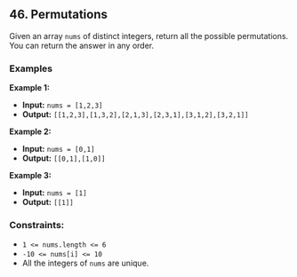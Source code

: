 ## 46. Permutations

Given an array `nums` of distinct integers, return all the possible permutations. You can return the answer in any order.

### Examples

**Example 1:**

- **Input:** `nums = [1,2,3]`
- **Output:** `[[1,2,3],[1,3,2],[2,1,3],[2,3,1],[3,1,2],[3,2,1]]`

**Example 2:**

- **Input:** `nums = [0,1]`
- **Output:** `[[0,1],[1,0]]`

**Example 3:**

- **Input:** `nums = [1]`
- **Output:** `[[1]]`

### Constraints:

- `1 <= nums.length <= 6`
- `-10 <= nums[i] <= 10`
- All the integers of `nums` are unique.
